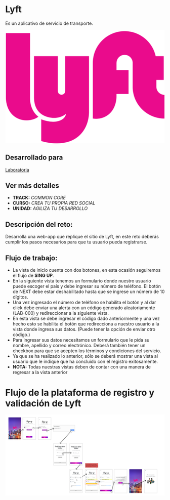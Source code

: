 # Lyft

Es un aplicativo de servicio de transporte.

![Logo](assets/images/logo.png)

## Desarrollado para 

[Laboratoria](http://www.laboratoria.la/)

## Ver más detalles

* **TRACK:** *COMMON CORE*
* **CURSO:** *CREA TU PROPIA RED SOCIAL*
* **UNIDAD:** *AGILIZA TU DESARROLLO*

## Descripción del reto:

Desarrolla una web-app que replique el sitio de Lyft, en este reto deberás cumplir los pasos necesarios para que tu usuario pueda registrarse.

## Flujo de trabajo:

* La vista de inicio cuenta con dos botones, en esta ocasión seguiremos el flujo de **SING UP**. 
* En la siguiente vista tenemos un formulario donde nuestro usuario puede escoger el país y debe ingresar su número de teléfono. El botón de NEXT debe estar deshabilitado hasta que se ingrese un número de 10 dígitos.
* Una vez ingresado el número de teléfono se habilita el botón y al dar click debe enviar una alerta con un código generado aleatoriamente (LAB-000) y redireccionar a la siguiente vista.
* En esta vista se debe ingresar el código dado anteriormente y una vez hecho esto se habilita el botón que redirecciona a nuestro usuario a la vista donde ingresa sus datos. (Puede tener la opción de enviar otro código.) 
* Para ingresar sus datos necesitamos un formulario que le pida su nombre, apellido y correo electrónico. Deberá también tener un checkbox para que se acepten los términos y condiciones del servicio. 
* Ya que se ha realizado lo anterior, sólo se deberá mostrar una vista al usuario que le indique que ha concluido con el registro exitosamente. 
* **NOTA:** Todas nuestras vistas deben de contar con una manera de regresar a la vista anterior

# Flujo de la plataforma de registro y validación de **Lyft**

![flujo de vistas lyft](assets/images/user-flow.png)